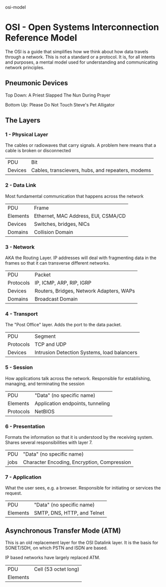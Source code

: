 osi-model

# OSI - Open Systems Interconnection Reference Model
The OSI is a guide that simplifies how we think about how data travels through a network.
This is not a standard or a protocol.
It is, for all intents and purposes, a mental model used for understanding and communicating network principles.


## Pneumonic Devices
Top Down: A Priest Slapped The Nun During Prayer

Bottom Up: Please Do Not Touch Steve's Pet Alligator




## The Layers

### 1 - Physical Layer
The cables or radiowaves that carry signals.
A problem here means that a cable is broken or disconnected

|           |                                                   |
|-----------|---------------------------------------------------|
| PDU       | Bit                                               |
| Devices   | Cables, transcievers, hubs, and repeaters, modems |


### 2 - Data Link
Most fundamental communication that happens across the network

|           |                                             |
|-----------|---------------------------------------------|
| PDU       | Frame
| Elements  | Ethernet, MAC Address, EUI, CSMA/CD
| Devices   | Switches, bridges, NICs
| Domains   | Collision Domain


### 3 - Network
AKA the Routing Layer.
IP addresses
will deal with fragmenting data in the frames so that it can transverse different networks.

|           |                                             |
|-----------|---------------------------------------------|
| PDU       | Packet                                      |
| Protocols | IP, ICMP, ARP, RIP, IGRP                    |
| Devices   | Routers, Bridges, Network Adapters, WAPs    |
| Domains   | Broadcast Domain


### 4 - Transport
The "Post Office" layer.
Adds the port to the data packet.


|           |                                             |
|-----------|---------------------------------------------|
| PDU       | Segment                                     |
| Protocols | TCP and UDP                                 |
| Devices   | Intrusion Detection Systems, load balancers |


### 5 - Session
How applications talk across the network.
Responsible for establishing, managing, and terminating the session

|           |                                             |
|-----------|---------------------------------------------|
| PDU       | "Data" (no specific name)
| Elements  | Application endpoints, tunneling
| Protocols | NetBIOS


### 6 - Presentation
Formats the information so that it is understood by the receiving system.
Shares several responsibilities with layer 7.

|          |                                             |
|----------|---------------------------------------------|
| PDU      | "Data" (no specific name)
| jobs     | Character Encoding, Encryption, Compression


### 7 - Application
What the user sees, e.g. a browser.
Responsible for initiating or services the request.

|          |                                             |
|----------|---------------------------------------------|
| PDU      | "Data" (no specific name)
| Elements | SMTP, DNS, HTTP, and Telnet



## Asynchronous Transfer Mode (ATM)
This is an old replacement layer for the OSI Datalink layer.
It is the basis for SONET/SDH, on which PSTN and ISDN are based.

IP based networks have largely replaced ATM.

|          |                                             |
|----------|---------------------------------------------|
| PDU      | Cell (53 octet long)
| Elements |
